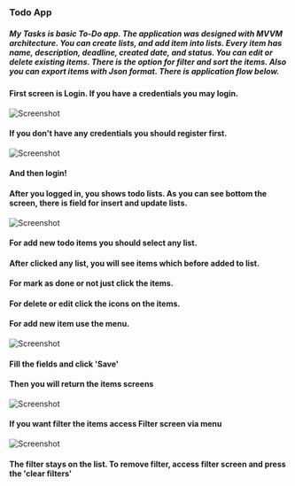 ### Todo App
##### My Tasks is basic To-Do app. The application was designed with MVVM architecture. You can create lists, and add item into lists. Every item has name, description, deadline, created date, and status. You can edit or delete existing items. There is the option for filter and sort the items. Also you can export items with Json format. There is application flow below.


#### First screen is Login. If you have a credentials you may login.
![Screenshot](https://raw.githubusercontent.com/berkayak/MyTasks/master/screenshots/login.png)


#### If you don't have any credentials you should register first.
![Screenshot](https://raw.githubusercontent.com/berkayak/MyTasks/master/screenshots/register.png)
<br />
#### And then login!



#### After you logged in, you shows todo lists. As you can see bottom the screen, there is field for insert and update lists.
![Screenshot](https://raw.githubusercontent.com/berkayak/MyTasks/master/screenshots/lists.png)
<br />
#### For add new todo items you should select any list.


#### After clicked any list, you will see items which before added to list.
#### For mark as done or not just click the items.
#### For delete or edit click the icons on the items.
#### For add new item use the menu.
![Screenshot](https://raw.githubusercontent.com/berkayak/MyTasks/master/screenshots/todoItems.png)
<br />


#### Fill the fields and click 'Save'
#### Then you will return the items screens
![Screenshot](https://raw.githubusercontent.com/berkayak/MyTasks/master/screenshots/addNew.png)
<br />


#### If you want filter the items access Filter screen via menu
![Screenshot](https://raw.githubusercontent.com/berkayak/MyTasks/master/screenshots/filter.png)
<br />
#### The filter stays on the list. To remove filter, access filter screen and press the 'clear filters'
